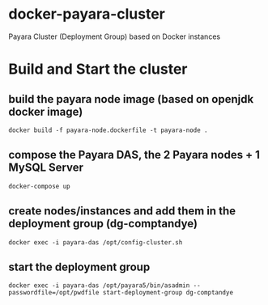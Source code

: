 # docker-payara-cluster
Payara Cluster (Deployment Group) based on Docker instances

# Build and Start the cluster
## build the payara node image (based on openjdk docker image)
`docker build -f payara-node.dockerfile -t payara-node .`
## compose the Payara DAS, the 2 Payara nodes + 1 MySQL Server
`docker-compose up`
## create nodes/instances and add them in the deployment group (dg-comptandye)
`docker exec -i payara-das /opt/config-cluster.sh`
## start the deployment group
`docker exec -i payara-das /opt/payara5/bin/asadmin --passwordfile=/opt/pwdfile start-deployment-group dg-comptandye`
